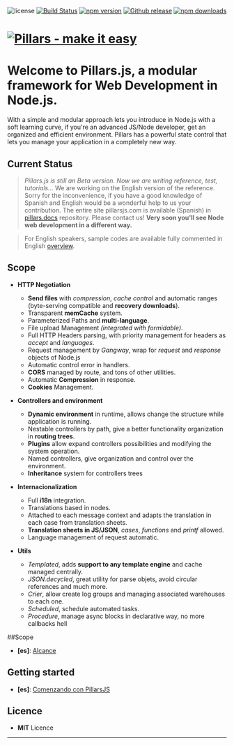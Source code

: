 ![license](https://img.shields.io/badge/license-MIT-blue.svg ) [![Build Status](https://img.shields.io/travis/bifuer/pillars/master.svg)](https://travis-ci.org/bifuer/pillars) [![npm version](https://img.shields.io/npm/v/pillars.svg)](https://www.npmjs.com/package/pillars) [![Github release](https://img.shields.io/github/release/bifuer/pillars.svg)](https://github.com/bifuer/pillars) [![npm downloads](https://img.shields.io/npm/dm/pillars.svg)](https://www.npmjs.com/package/pillars)

# [![Pillars - make it easy ](http://pillarsjs.com/img/pillars.png)](http://pillarsjs.com/)

# Welcome to **Pillars.js**, a modular framework for Web Development in Node.js.

With a simple and modular approach lets you introduce in Node.js with a soft learning curve, if you're an advanced JS/Node developer, get an organized and efficient environment. Pillars has a powerful state control that lets you manage your application in a completely new way.

## Current Status

> *Pillars.js is still an Beta version. Now we are writing reference, test, tutorials...*
> We are working on the English version of the reference. Sorry for the inconvenience, if you have a good knowledge of Spanish and English would be a wonderful help to us your contribution. The entire site pillarsjs.com is available (Spanish) in [pillars.docs](http://github.com/bifuer/pillars.docs) repository. Please contact us!
> **Very soon you'll see Node web development in a different way.**

> For English speakers, sample codes are available fully commented in English [overview](https://github.com/bifuer/pillars/blob/master/examples/overview/app.js).

## Scope

- **HTTP Negotiation**
  - **Send files** with *compression*, *cache control* and automatic ranges (byte-serving compatible and **recovery downloads**).
  - Transparent **memCache** system.
  - Parameterized Paths and **multi-language**.
  - File upload Management *(integrated with formidable)*.
  - Full HTTP Headers parsing, with priority management for headers as *accept* and *languages*.
  - Request management by *Gangway*, wrap for *request* and *response* objects of Node.js 
  - Automatic control error in handlers.
  - **CORS** managed by route, and tons of other utilities.
  - Automatic **Compression** in response.
  - **Cookies** Management.

- **Controllers and environment**
  - **Dynamic environment** in runtime, allows change the structure while application is running.
  - Nestable controllers by path, give a better functionality organization in **routing trees**.
  - **Plugins** allow expand controllers possibilities and modifying the system operation.
  - Named controllers, give organization and control over the environment.
  - **Inheritance** system for controllers trees

- **Internacionalization**
  - Full **i18n** integration.
  - Translations based in nodes. 
  - Attached to each message context and adapts the translation in each case from translation sheets.
  - **Translation sheets in JS/JSON**, *cases*, *functions* and *printf* allowed.
  - Language management of request automatic.

- **Utils**
  - *Templated*, adds **support to any template engine** and cache managed centrally.
  - *JSON.decycled*, great utility for parse objets, avoid circular references and much more.
  - *Crier*, allow create log groups and managing associated warehouses to each one.
  - *Scheduled*, schedule automated tasks.
  - *Procedure*, manage async blocks in declarative way, no more callbacks hell


##Scope
 -  **[es]**: [Alcance](https://github.com/bifuer/pillars/wiki/Alcance)


## Getting started

 - **[es]**: [Comenzando con PillarsJS](https://github.com/bifuer/pillars/wiki/Comenzando-con-Pillars.js)


## Licence
 - **MIT** Licence

---
 

